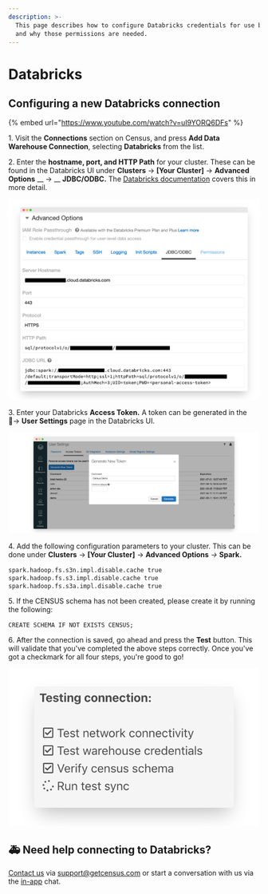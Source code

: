 ```yaml
---
description: >-
  This page describes how to configure Databricks credentials for use by Census
  and why those permissions are needed.
---
```


# Databricks

## Configuring a new Databricks connection

{% embed url="https://www.youtube.com/watch?v=uI9YORQ6DFs" %}

1\. Visit the **Connections** section on Census, and press **Add Data Warehouse Connection**, selecting **Databricks** from the list.

2\. Enter the **hostname, port, and HTTP Path** for your cluster. These can be found in the Databricks UI under **Clusters** → **\[Your Cluster]** → **Advanced Options** __ → __ **JDBC/ODBC.** The [Databricks documentation](https://docs.databricks.com/integrations/bi/jdbc-odbc-bi.html#workspace-cluster) covers this in more detail.

![](../.gitbook/assets/screely-1619627622845.png)

3\. Enter your Databricks **Access Token.** A token can be generated in the \
👤→ **User Settings** page in the Databricks UI.

![](../.gitbook/assets/screely-1619628186696.png)

4\. Add the following configuration parameters to your cluster. This can be done under **Clusters** → **\[Your Cluster]** → **Advanced Options** _→_ **Spark.**

```
spark.hadoop.fs.s3n.impl.disable.cache true
spark.hadoop.fs.s3.impl.disable.cache true
spark.hadoop.fs.s3a.impl.disable.cache true
```
5\. If the CENSUS schema has not been created, please create it by running the following:
```
CREATE SCHEMA IF NOT EXISTS CENSUS;
```

6\. After the connection is saved, go ahead and press the **Test** button. This will validate that you've completed the above steps correctly. Once you've got a checkmark for all four steps, you're good to go!

![](../.gitbook/assets/screely-1619628263455.png)

## 🚑 Need help connecting to Databricks?

[Contact us](mailto:support@getcensus.com) via support@getcensus.com or start a conversation with us via the [in-app](https://app.getcensus.com) chat.
